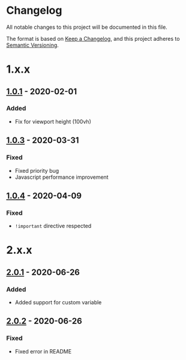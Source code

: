 # Changelog
All notable changes to this project will be documented in this file.

The format is based on [Keep a Changelog](https://keepachangelog.com/en/1.0.0/),
and this project adheres to [Semantic Versioning](https://semver.org/spec/v2.0.0.html).

# 1.x.x
## [1.0.1] - 2020-02-01
### Added
- Fix for viewport height (100vh)
## [1.0.3] - 2020-03-31
### Fixed
- Fixed priority bug
- Javascript performance improvement
## [1.0.4] - 2020-04-09
### Fixed
- `!important` directive respected

# 2.x.x
## [2.0.1] - 2020-06-26
### Added
- Added support for custom variable
## [2.0.2] - 2020-06-26
### Fixed
- Fixed error in README

[1.0.1]: https://www.npmjs.com/package/postcss-viewport-height-correction/v/1.0.1
[1.0.3]: https://www.npmjs.com/package/postcss-viewport-height-correction/v/1.0.3
[1.0.4]: https://www.npmjs.com/package/postcss-viewport-height-correction/v/1.0.4

[2.0.1]: https://www.npmjs.com/package/postcss-viewport-height-correction/v/2.0.1
[2.0.2]: https://www.npmjs.com/package/postcss-viewport-height-correction/v/2.0.2

